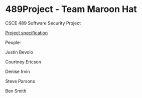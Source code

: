 # 489Project - Team Maroon Hat
CSCE 489 Software Security Project


[Project specification](https://tamu.blackboard.com/bbcswebdav/pid-3768583-dt-content-rid-26683271_1/courses/CSCE.489.1731.M2/specification.html)

People:

Justin Bevolo

Courtney Ericson

Denise Irvin

Steve Parsons

Ben Smith
